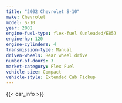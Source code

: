 ```yaml
---
title: "2002 Chevrolet S-10"
make: Chevrolet
model: S-10
year: 2002
engine-fuel-type: flex-fuel (unleaded/E85)
engine-hp: 120
engine-cylinders: 4
transmission-type: Manual
driven-wheels: Rear wheel drive
number-of-doors: 3
market-category: Flex Fuel
vehicle-size: Compact
vehicle-style: Extended Cab Pickup
---
```


{{< car_info >}}
